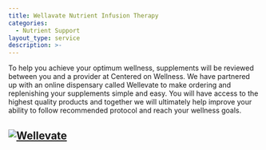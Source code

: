 ```yaml
---
title: Wellavate Nutrient Infusion Therapy
categories:
  - Nutrient Support
layout_type: service
description: >-
---
```

To help you achieve your optimum wellness, supplements will be reviewed between you and a provider at Centered on Wellness.  We have partnered up with an online dispensary called Wellevate to make ordering and replenishing your supplements simple and easy.  You will have access to the highest quality products and together we will ultimately help improve your ability to follow recommended protocol and reach your wellness goals. 

## [![Wellevate](https://wellevate.me/media/wysiwyg/logo-4.png)](https://wellevate.me/diane-bowen-1/)
